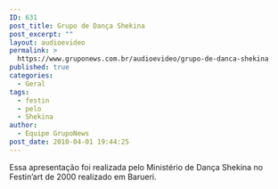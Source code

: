 ```yaml
---
ID: 631
post_title: Grupo de Dança Shekina
post_excerpt: ""
layout: audioevideo
permalink: >
  https://www.gruponews.com.br/audioevideo/grupo-de-danca-shekina
published: true
categories:
  - Geral
tags:
  - festin
  - pelo
  - Shekina
author:
  - Equipe GrupoNews
post_date: 2010-04-01 19:44:25
---
```

Essa apresentação foi realizada pelo Ministério de Dança Shekina no Festin’art de 2000 realizado em Barueri.